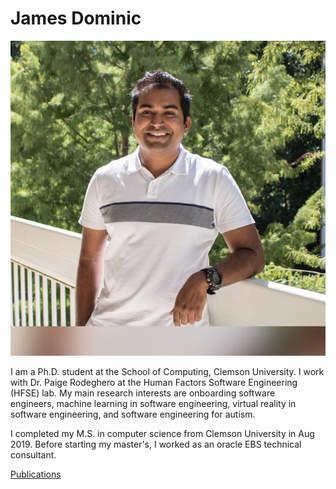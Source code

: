 # James Dominic

![alt text](images/IMG_1615.JPG "Title")

I am a Ph.D. student at the School of Computing, Clemson University. I work with Dr. Paige Rodeghero at the Human Factors Software Engineering (HFSE) lab. My main research interests are onboarding software engineers, machine learning in software engineering, virtual reality in software engineering, and software engineering for autism.

I completed my M.S. in computer science from Clemson University in Aug 2019. Before starting my master's, I worked as an oracle EBS technical consultant.

[Publications](Publications.md)

